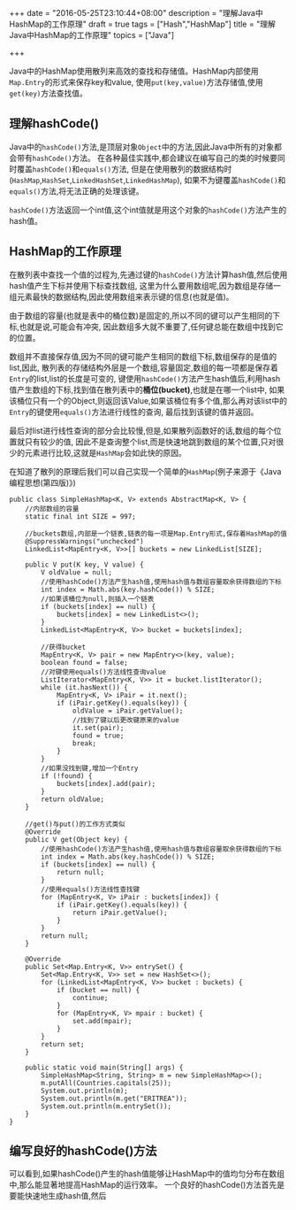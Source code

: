 +++
date = "2016-05-25T23:10:44+08:00"
description = "理解Java中HashMap的工作原理"
draft = true
tags = ["Hash","HashMap"]
title = "理解Java中HashMap的工作原理"
topics = ["Java"]

+++

Java中的HashMap使用散列来高效的查找和存储值。HashMap内部使用``Map.Entry``的形式来保存key和value,
使用``put(key,value)``方法存储值,使用``get(key)``方法查找值。

## 理解hashCode()

Java中的``hashCode()``方法,是顶层对象``Object``中的方法,因此Java中所有的对象都会带有``hashCode()``方法。
在各种最佳实践中,都会建议在编写自己的类的时候要同时覆盖``hashCode()``和``equals()``方法,
但是在使用散列的数据结构时(``HashMap``,``HashSet``,``LinkedHashSet``,``LinkedHashMap``),
如果不为键覆盖``hashCode()``和``equals()``方法,将无法正确的处理该键。<!--more-->

``hashCode()``方法返回一个int值,这个int值就是用这个对象的``hashCode()``方法产生的hash值。

## HashMap的工作原理 

在散列表中查找一个值的过程为,先通过键的``hashCode()``方法计算hash值,然后使用hash值产生下标并使用下标查找数组,
这里为什么要用数组呢,因为数组是存储一组元素最快的数据结构,因此使用数组来表示键的信息(也就是值)。

由于数组的容量(也就是表中的桶位数)是固定的,所以不同的键可以产生相同的下标,也就是说,可能会有冲突,
因此数组多大就不重要了,任何键总能在数组中找到它的位置。

数组并不直接保存值,因为不同的键可能产生相同的数组下标,数组保存的是值的list,因此,
散列表的存储结构外层是一个数组,容量固定,数组的每一项都是保存着``Entry``的list,list的长度是可变的,
键使用``hashCode()``方法产生hash值后,利用hash值产生数组的下标,找到值在散列表中的**桶位(bucket)**,也就是在哪一个list中,
如果该桶位只有一个的Object,则返回该Value,如果该桶位有多个值,那么再对该list中的``Entry``的键使用``equals()``方法进行线性的查询,
最后找到该键的值并返回。

最后对list进行线性查询的部分会比较慢,但是,如果散列函数好的话,数组的每个位置就只有较少的值,
因此不是查询整个list,而是快速地跳到数组的某个位置,只对很少的元素进行比较,这就是``HashMap``会如此快的原因。

在知道了散列的原理后我们可以自己实现一个简单的``HashMap``(例子来源于《Java编程思想(第四版)》)

```
public class SimpleHashMap<K, V> extends AbstractMap<K, V> {
    //内部数组的容量
    static final int SIZE = 997;

    //buckets数组,内部是一个链表,链表的每一项是Map.Entry形式,保存着HashMap的值
    @SuppressWarnings("unchecked")
    LinkedList<MapEntry<K, V>>[] buckets = new LinkedList[SIZE];

    public V put(K key, V value) {
        V oldValue = null;
        //使用hashCode()方法产生hash值,使用hash值与数组容量取余获得数组的下标
        int index = Math.abs(key.hashCode()) % SIZE;
        //如果该桶位为null,则插入一个链表
        if (buckets[index] == null) {
            buckets[index] = new LinkedList<>();
        }
        LinkedList<MapEntry<K, V>> bucket = buckets[index];
           
        //获得bucket
        MapEntry<K, V> pair = new MapEntry<>(key, value);
        boolean found = false;
        //对键使用equals()方法线性查询value
        ListIterator<MapEntry<K, V>> it = bucket.listIterator();
        while (it.hasNext()) {
            MapEntry<K, V> iPair = it.next();
            if (iPair.getKey().equals(key)) {
                oldValue = iPair.getValue();
                //找到了键以后更改键原来的value
                it.set(pair);
                found = true;
                break;
            }
        }
        //如果没找到键,增加一个Entry
        if (!found) {
            buckets[index].add(pair);
        }
        return oldValue;
    }
    
    //get()与put()的工作方式类似
    @Override
    public V get(Object key) {
        //使用hashCode()方法产生hash值,使用hash值与数组容量取余获得数组的下标
        int index = Math.abs(key.hashCode()) % SIZE;
        if (buckets[index] == null) {
            return null;
        }
        //使用equals()方法线性查找键
        for (MapEntry<K, V> iPair : buckets[index]) {
            if (iPair.getKey().equals(key)) {
                return iPair.getValue();
            }
        }
        return null;
    }

    @Override
    public Set<Map.Entry<K, V>> entrySet() {
        Set<Map.Entry<K, V>> set = new HashSet<>();
        for (LinkedList<MapEntry<K, V>> bucket : buckets) {
            if (bucket == null) {
                continue;
            }
            for (MapEntry<K, V> mpair : bucket) {
                set.add(mpair);
            }
        }
        return set;
    }

    public static void main(String[] args) {
        SimpleHashMap<String, String> m = new SimpleHashMap<>();
        m.putAll(Countries.capitals(25));
        System.out.println(m);
        System.out.println(m.get("ERITREA"));
        System.out.println(m.entrySet());
    }
}

```

## 编写良好的hashCode()方法

可以看到,如果hashCode()产生的hash值能够让HashMap中的值均匀分布在数组中,那么能显著地提高HashMap的运行效率。
一个良好的hashCode()方法首先是要能快速地生成hash值,然后

